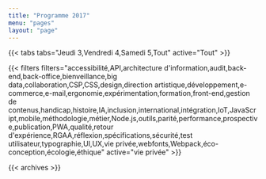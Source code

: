 ```yaml
---
title: "Programme 2017"
menu: "pages"
layout: "page"
---
```


<button class="js-offline-schedule" style="display: none;">Accéder au programme hors ligne</button>

{{< tabs tabs="Jeudi 3,Vendredi 4,Samedi 5,Tout" active="Tout" >}}

{{< filters filters="accessibilité,API,architecture d'information,audit,back-end,back-office,bienveillance,big data,collaboration,CSP,CSS,design,direction artistique,développement,e-commerce,e-mail,ergonomie,expérimentation,formation,front-end,gestion de contenus,handicap,histoire,IA,inclusion,international,intégration,IoT,JavaScript,mobile,méthodologie,métier,Node.js,outils,parité,performance,prospective,publication,PWA,qualité,retour d'expérience,RGAA,réflexion,spécifications,sécurité,test utilisateur,typographie,UI,UX,vie privée,webfonts,Webpack,éco-conception,écologie,éthique" active="vie privée" >}}

{{< archives >}}
